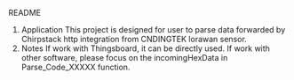 README
1. Application
This project is designed for user to parse data forwarded by Chirpstack http integration from CNDINGTEK lorawan sensor. 
2. Notes
If work with Thingsboard, it can be directly used. 
If work with other software, please focus on the incomingHexData in Parse_Code_XXXXX function.


